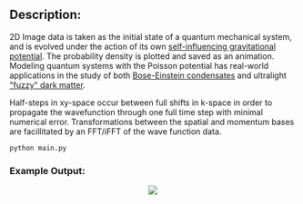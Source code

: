 ## Description:
2D Image data is taken as the initial state of a quantum mechanical system, and is evolved under the action of its own [self-influencing gravitational potential](https://en.wikipedia.org/wiki/Poisson%27s_equation). The probability density is plotted and saved as an animation. Modeling quantum systems with the Poisson potential has real-world applications in the study of both [Bose-Einstein condensates](https://en.wikipedia.org/wiki/Bose%E2%80%93Einstein_condensate) and ultralight ["fuzzy" dark matter](https://en.wikipedia.org/wiki/Fuzzy_cold_dark_matter). 

Half-steps in xy-space occur between full shifts in k-space in order to propagate the wavefunction through one full time step with minimal numerical error. Transformations between the spatial and momentum bases are facillitated by an FFT/iFFT of the wave function data.

```
python main.py
```

### Example Output:
<p align="center">
  <img src="https://github.com/rp-mullen/quantum-image-evolver/blob/main/output.gif"/>
</p>

